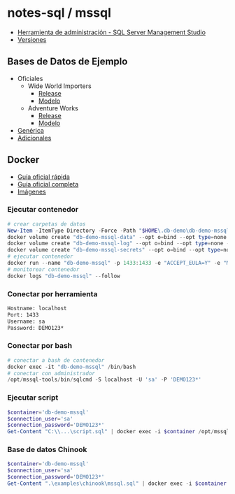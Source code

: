 # notes-sql / mssql

- [Herramienta de administración - SQL Server Management Studio](https://learn.microsoft.com/en-us/sql/ssms/download-sql-server-management-studio-ssms)
- [Versiones](https://sqlserverbuilds.blogspot.com)

## Bases de Datos de Ejemplo

- Oficiales
  - Wide World Importers
    - [Release](https://github.com/Microsoft/sql-server-samples/releases/tag/wide-world-importers-v1.0)
    - [Modelo](https://dataedo.com/samples/html/WideWorldImporters)
  - Adventure Works
    - [Release](https://github.com/Microsoft/sql-server-samples/releases/tag/adventureworks)
    - [Modelo](https://dataedo.com/samples/html/AdventureWorks/)
- [Genérica](https://github.com/lerocha/chinook-database)
- [Adicionales](https://dataedo.com/kb/databases/sql-server/sample-databases)

## Docker

- [Guía oficial rápida](https://learn.microsoft.com/en-us/sql/linux/quickstart-install-connect-docker)
- [Guía oficial completa](https://learn.microsoft.com/en-us/sql/linux/sql-server-linux-docker-container-deployment)
- [Imágenes](https://hub.docker.com/_/microsoft-mssql-server)

### Ejecutar contenedor

```powershell
# crear carpetas de datos
New-Item -ItemType Directory -Force -Path "$HOME\.db-demo\db-demo-mssql-data"
docker volume create "db-demo-mssql-data" --opt o=bind --opt type=none --opt device="$HOME\.db-demo\db-demo-mssql-data"
docker volume create "db-demo-mssql-log" --opt o=bind --opt type=none --opt device="$HOME\.db-demo\db-demo-mssql-log"
docker volume create "db-demo-mssql-secrets" --opt o=bind --opt type=none --opt device="$HOME\.db-demo\db-demo-mssql-secrets"
# ejecutar contenedor
docker run --name "db-demo-mssql" -p 1433:1433 -e "ACCEPT_EULA=Y" -e "MSSQL_SA_PASSWORD=DEMO123*" -v "db-demo-mssql-data:/var/opt/mssql/data" -v "db-demo-mssql-log:/var/opt/mssql/log" -v "db-demo-mssql-secrets:/var/opt/mssql/secrets" -d "mcr.microsoft.com/mssql/server:2022-CU12-ubuntu-22.04"
# monitorear contenedor
docker logs "db-demo-mssql" --follow
```

### Conectar por herramienta

```txt
Hostname: localhost
Port: 1433
Username: sa
Password: DEMO123*
```

### Conectar por bash

```powershell
# conectar a bash de contenedor
docker exec -it "db-demo-mssql" /bin/bash
# conectar con administrador
/opt/mssql-tools/bin/sqlcmd -S localhost -U 'sa' -P 'DEMO123*'
```

### Ejecutar script

```powershell
$container='db-demo-mssql'
$connection_user='sa'
$connection_password='DEMO123*'
Get-Content "C:\\...\script.sql" | docker exec -i $container /opt/mssql-tools/bin/sqlcmd -S localhost -U $connection_user -P $connection_password
```

### Base de datos Chinook

```powershell
$container='db-demo-mssql'
$connection_user='sa'
$connection_password='DEMO123*'
Get-Content ".\examples\chinook\mssql.sql" | docker exec -i $container /opt/mssql-tools/bin/sqlcmd -S localhost -U $connection_user -P $connection_password
```

